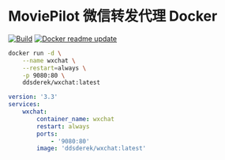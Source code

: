 # MoviePilot 微信转发代理 Docker

[![Build](https://github.com/sq1018/mp-wxproxy/actions/workflows/build.yml/badge.svg)](https://github.com/sq1018/mp-wxproxy/actions/workflows/build.yml) [![Docker readme update](https://github.com/sq1018/mp-wxproxy/actions/workflows/readme_update.yml/badge.svg)](https://github.com/sq1018/mp-wxproxy/actions/workflows/readme_update.yml)

```bash
docker run -d \
    --name wxchat \
    --restart=always \
    -p 9080:80 \
    ddsderek/wxchat:latest
```

```yaml
version: '3.3'
services:
    wxchat:
        container_name: wxchat
        restart: always
        ports:
            - '9080:80'
        image: 'ddsderek/wxchat:latest'
```
